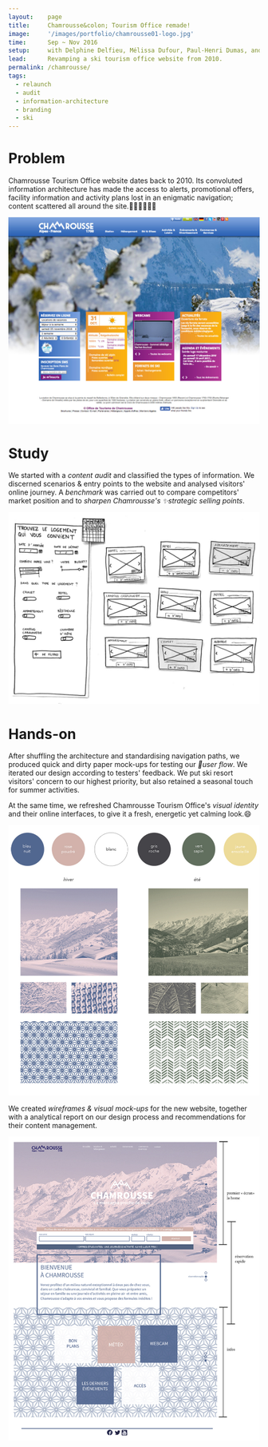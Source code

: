 ```yaml
---
layout:    page
title:     Chamrousse&colon; Tourism Office remade!
image:     '/images/portfolio/chamrousse01-logo.jpg'
time:      Sep ~ Nov 2016
setup:     with Delphine Delfieu, Mélissa Dufour, Paul-Henri Dumas, and Léa Guiraud.
lead:      Revamping a ski tourism office website from 2010.
permalink: /chamrousse/
tags:
  - relaunch
  - audit
  - information-architecture
  - branding
  - ski
---
```


# Problem
Chamrousse Tourism Office website dates back to 2010. Its convoluted information architecture has made the access to alerts, promotional offers, facility information and activity plans lost in an enigmatic navigation; content scattered all around the site.💆🏽‍♀️💆🏻‍♂️

![Chamrousse Tourism Office website from 2010](/images/portfolio/chamrousse02.jpg)

# Study
We started with a *content audit* and classified the types of information. We discerned scenarios & entry points to the website and analysed visitors' online journey. A *benchmark* was carried out to compare competitors' market position and to *sharpen Chamrousse's ✨strategic selling points*.

![Paper mock-ups for accommodation reservation](/images/portfolio/chamrousse03-2.jpg)

# Hands-on
After shuffling the architecture and standardising navigation paths, we produced quick and dirty paper mock-ups for testing our *🔀user flow*. We iterated our design according to testers' feedback. We put ski resort visitors' concern to our highest priority, but also retained a seasonal touch for summer activities.

At the same time, we refreshed Chamrousse Tourism Office's *visual identity* and their online interfaces, to give it a fresh, energetic yet calming look.😄

![Branding scheme](/images/portfolio/chamrousse04.jpg)

We created *wireframes & visual mock-ups* for the new website, together with a analytical report on our design process and recommendations for their content management.

![Home page remade, structure floor plan](/images/portfolio/chamrousse06.jpg)